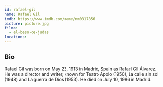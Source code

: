 ```yaml
---
id: rafael-gil
name: Rafael Gil
imdb: https://www.imdb.com/name/nm0317856
picture: picture.jpg
films:
  - el-beso-de-judas
locations:
---
```


## Bio

Rafael Gil was born on May 22, 1913 in Madrid, Spain as Rafael Gil Álvarez. He
was a director and writer, known for Teatro Apolo (1950), La calle sin sol
(1948) and La guerra de Dios (1953). He died on July 10, 1986 in Madrid.
